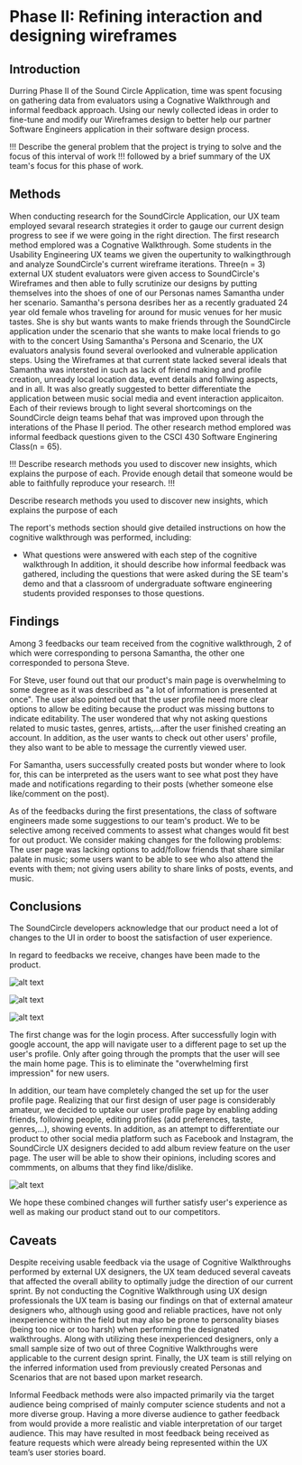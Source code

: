 # Phase II: Refining interaction and designing wireframes

## Introduction

Durring Phase II of the Sound Circle Application, time was spent focusing on gathering data from evaluators using a Cognative Walkthrough and informal feedback approach. Using our newly collected ideas in order to fine-tune and modify our Wireframes design to better help our partner Software Engineers application in their software design process.

!!! Describe the general problem that the project is trying to solve and the focus of this interval of work !!!
followed by a brief summary of the UX team's focus for this phase of work.

## Methods

When conducting research for the SoundCircle Application, our UX team employed sevaral research strategies it order to gauge our current design progress to see if we were going in the right direction. The first research method emplored was a Cognative Walkthrough. Some students in the Usability Engineering UX teams we given the oupertunity to walkingthrough and analyze SoundCircle's current wireframe iterations.
Three(n = 3) external UX student evaluators were given access to SoundCircle's Wireframes and then able to fully scrutinize our designs by putting themselves into the shoes of one of our Personas names Samantha under her scenario. Samantha's persona desribes her as a recently graduated 24 year old female whos traveling for around for music venues for her music tastes. She is shy but wants wants to make friends through the SoundCircle application under the scenario that she wants to make local friends to go with to the concert
Using Samantha's Persona and Scenario, the UX evaluators analysis found several overlooked and vulnerable application steps. Using the Wireframes at that current state lacked several ideals that Samantha was intersted in such as lack of friend making and profile creation, unready local location data, event details and follwing aspects, and in all. It was also greatly suggested to better differentiate the application between music social media and event interaction applicaiton.
Each of their reviews brough to light several shortcomings on the SoundCircle deign teams behaf that was improved upon through the interations of the Phase II period.
The other research method emplored was informal feedback questions given to the CSCI 430 Software Enginering Class(n = 65).

!!! Describe research methods you used to discover new insights, which explains the purpose of each. Provide enough detail that someone would be able to faithfully reproduce your research. !!!

 Describe research methods you used to discover new insights, which explains the purpose of each 

The report's methods section should give detailed instructions on how the cognitive walkthrough was performed, including:
* What questions were answered with each step of the cognitive walkthrough
In addition, it should describe how informal feedback was gathered, including the questions that were asked during the SE team's demo and that a classroom of undergraduate software engineering students provided responses to those questions.


## Findings

Among 3 feedbacks our team received from the cognitive walkthrough, 2 of which were corresponding to persona Samantha, the other one corresponded to persona Steve.

For Steve, user found out that our product's main page is overwhelming to some degree as it was described as "a lot of information is presented at once". The user also pointed out that the user profile need more clear options to allow be editing because the product was missing buttons to indicate editability. The user wondered that why not asking questions related to music tastes, genres, artists,...after the user finished creating an account. In addition, as the user wants to check out other users' profile, they also want to be able to message the currently viewed user.

For Samantha, users successfully created posts but wonder where to look for, this can be interpreted as the users want to see what post they have made and notifications regarding to their posts (whether someone else like/comment on the post).

As of the feedbacks during the first presentations, the class of software engineers made some suggestions to our team's product. We to be selective among received comments to assest what changes would fit best for out product. We consider making changes for the following problems: The user page was lacking options to add/follow friends that share similar palate in music; some users want to be able to see who also attend the events with them; not giving users ability to share links of posts, events, and music.

## Conclusions

The SoundCircle developers acknowledge that our product need a lot of changes to the UI in order to boost the satisfaction of user experience.

In regard to feedbacks we receive, changes have been made to the product.

![alt text](<Log in Page.png>)

![alt text](<Prompt Page.png>)

![alt text](<Username Pic Setup.png>)


The first change was for the login process. After successfully login with google account, the app will navigate user to a different page to set up the user's profile. Only after going through the prompts that the user will see the main home page. This is to eliminate the "overwhelming first impression" for new users.

In addition, our team have completely changed the set up for the user profile page. Realizing that our first design of user page is considerably amateur, we decided to uptake our user profile page by enabling adding friends, following people, editing profiles (add preferences, taste, genres,...), showing events. In addition, as an attempt to differentiate our product to other social media platform such as Facebook and Instagram, the SoundCircle UX designers decided to add album review feature on the user page. The user will be able to show their opinions, including scores and commments, on albums that they find like/dislike.

![alt text](<User Profile Page.png>)

We hope these combined changes will further satisfy user's experience as well as making our product stand out to our competitors.


## Caveats

Despite receiving usable feedback via the usage of Cognitive Walkthroughs performed by external UX designers, the UX team deduced several caveats that affected the overall ability to optimally judge the direction of our current sprint. By not conducting the Cognitive Walkthrough using UX design professionals the UX team is basing our findings on that of external amateur designers who, although using good and reliable practices, have not only inexperience within the field but may also be prone to personality biases (being too nice or too harsh) when performing the designated walkthroughs. Along with utilizing these inexperienced designers, only a small sample size of two out of three Cognitive Walkthroughs were applicable to the current design sprint. Finally, the UX team is still relying on the inferred information used from previously created Personas and Scenarios that are not based upon market research.

Informal Feedback methods were also impacted primarily via the target audience being comprised of mainly computer science students and not a more diverse group. Having a more diverse audience to gather feedback from would provide a more realistic and viable interpretation of our target audience. This may have resulted in most feedback being received as feature requests which were already being represented within the UX team’s user stories board.
